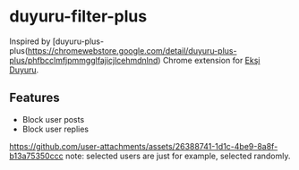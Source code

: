 # duyuru-filter-plus 
Inspired by [duyuru-plus-plus(https://chromewebstore.google.com/detail/duyuru-plus-plus/phfbcclmfjpmmgglfajicjlcehmdnlnd)
Chrome extension for [Ekşi Duyuru](https://www.eksiduyuru.com/).

## Features

- Block user posts
- Block user replies


https://github.com/user-attachments/assets/26388741-1d1c-4be9-8a8f-b13a75350ccc
note: selected users are just for example, selected randomly.
